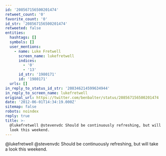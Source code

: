 ```yaml
---
id: '208567156500201474'
retweet_count: '0'
favorite_count: '0'
id_str: '208567156500201474'
retweeted: false
entities:
  hashtags: []
  symbols: []
  user_mentions:
    - name: Luke Fretwell
      screen_name: lukefretwell
      indices:
        - '0'
        - '13'
      id_str: '1980171'
      id: '1980171'
  urls: []
in_reply_to_status_id_str: '208346214599634944'
in_reply_to_screen_name: lukefretwell
original_url: https://twitter.com/benbalter/status/208567156500201474
date: '2012-06-01T14:34:19.000Z'
sitemap: false
robots: noindex
reply: true
title: >-
  @lukefretwell @stevenvdc Should be continuously refreshing, but will take a
  look this weekend.
---
```


@lukefretwell @stevenvdc Should be continuously refreshing, but will take a look this weekend.